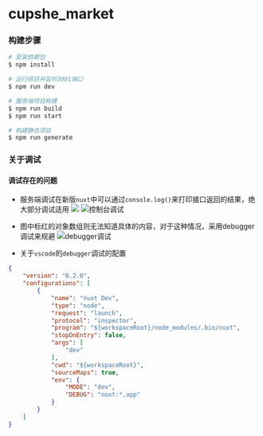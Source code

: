 # cupshe_market

### 构建步骤

```bash
# 安装依赖包
$ npm install

# 运行项目并监听3001端口
$ npm run dev

# 服务端项目构建
$ npm run build
$ npm run start

# 构建静态项目
$ npm run generate
```

### 关于调试
#### 调试存在的问题
- 服务端调试在新版`nuxt`中可以通过`console.log()`来打印接口返回的结果，绝大部分调试适用
![](http://yun.china2018.vip/iShot2020-08-02%E4%B8%8B%E5%8D%8804.33.42.png)
![控制台调试](http://yun.china2018.vip/iShot2020-08-02%E4%B8%8B%E5%8D%8804.26.58.png)

- 图中标红的对象数组则无法知道具体的内容，对于这种情况，采用debugger调试来规避
![debugger调试](http://yun.china2018.vip/iShot2020-08-02%E4%B8%8B%E5%8D%8804.40.24.png)

- 关于`vscode`的`debugger`调试的配置
```json
{
    "version": "0.2.0",
    "configurations": [
        {
            "name": "nuxt Dev",
            "type": "node",
            "request": "launch",
            "protocol": "inspector",
            "program": "${workspaceRoot}/node_modules/.bin/nuxt",
            "stopOnEntry": false,
            "args": [
                "dev"
            ],
            "cwd": "${workspaceRoot}",
            "sourceMaps": true,
            "env": {
                "MODE": "dev",
                "DEBUG": "nuxt:*,app"
            }
        }
    ]
}
```
